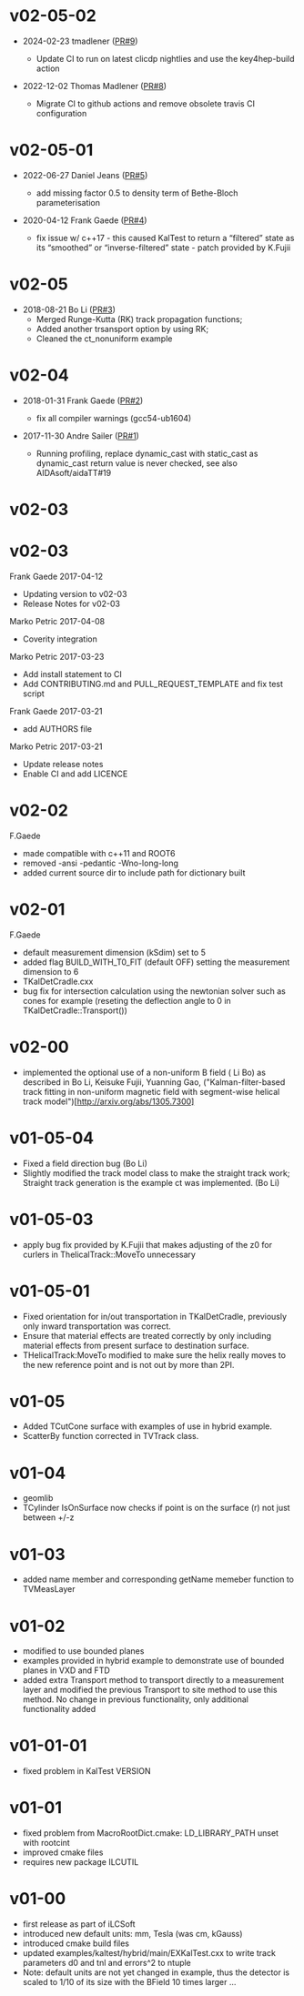 # v02-05-02

* 2024-02-23 tmadlener ([PR#9](https://github.com/iLCSoft/KalTest/pull/9))
  - Update CI to run on latest clicdp nightlies and use the key4hep-build action

* 2022-12-02 Thomas Madlener ([PR#8](https://github.com/iLCSoft/KalTest/pull/8))
  - Migrate CI to github actions and remove obsolete travis CI configuration

# v02-05-01

* 2022-06-27 Daniel Jeans ([PR#5](https://github.com/iLCSoft/KalTest/pull/5))
  - add missing factor 0.5 to density term of Bethe-Bloch parameterisation

* 2020-04-12 Frank Gaede ([PR#4](https://github.com/iLCSoft/KalTest/pull/4))
  - fix issue w/ c++17 
        - this caused KalTest to return a “filtered” state as its “smoothed” or “inverse-filtered” state
        - patch provided by K.Fujii

# v02-05

* 2018-08-21 Bo Li ([PR#3](https://github.com/ilcsoft/KalTest/pull/3))
  - Merged Runge-Kutta (RK) track propagation functions; 
  - Added another trsansport option by using RK; 
  - Cleaned the ct_nonuniform example

# v02-04

* 2018-01-31 Frank Gaede ([PR#2](https://github.com/iLCSoft/KalTest/pull/2))
  - fix all compiler warnings (gcc54-ub1604)

* 2017-11-30 Andre Sailer ([PR#1](https://github.com/iLCSoft/KalTest/pull/1))
  - Running profiling, replace dynamic_cast with static_cast as dynamic_cast return value is never checked, see also AIDAsoft/aidaTT#19

# v02-03

# v02-03

Frank Gaede 2017-04-12 
  - Updating version to v02-03
  - Release Notes for v02-03

Marko Petric 2017-04-08 
  - Coverity integration

Marko Petric 2017-03-23 
  - Add install statement to CI
  - Add CONTRIBUTING.md and PULL_REQUEST_TEMPLATE and fix test script

Frank Gaede 2017-03-21 
  - add AUTHORS file

Marko Petric 2017-03-21 
  - Update release notes
  - Enable CI and add LICENCE

# v02-02
F.Gaede
-  made compatible with c++11 and ROOT6
- removed -ansi -pedantic -Wno-long-long
- added current source dir to include path for dictionary built

# v02-01
F.Gaede
- default measurement dimension (kSdim) set to 5
- added flag BUILD_WITH_T0_FIT (default OFF) setting the measurement dimension to 6 
- TKalDetCradle.cxx
- bug fix for intersection calculation using the newtonian solver such as cones for example (reseting the deflection angle to 0 in TKalDetCradle::Transport()) 

# v02-00
- implemented the optional use of a non-uniform B field ( Li Bo) as described in  Bo Li, Keisuke Fujii, Yuanning Gao, ("Kalman-filter-based track fitting in non-uniform magnetic field with segment-wise helical track model")[http://arxiv.org/abs/1305.7300]


# v01-05-04
- Fixed a field direction bug  (Bo Li)
- Slightly modified the track model class to make the straight track work; Straight track generation is the example ct was implemented.  (Bo Li)

# v01-05-03
- apply bug fix provided by K.Fujii that makes adjusting of the z0 for curlers in ThelicalTrack::MoveTo unnecessary

# v01-05-01
- Fixed orientation for in/out transportation in TKalDetCradle, previously only inward transportation was correct.
- Ensure that material effects are treated correctly by only including material effects from present surface to destination surface.
- THelicalTrack:MoveTo modified to make sure the helix really moves to the new reference point and is not out by more than 2PI.

# v01-05
- Added TCutCone surface with examples of use in hybrid example.
- ScatterBy function corrected in TVTrack class.

# v01-04
- geomlib 
- TCylinder IsOnSurface now checks if point is on the surface (r) not just between +/-z

# v01-03
- added name member and corresponding getName memeber function to TVMeasLayer

# v01-02
- modified to use bounded planes
- examples provided in hybrid example to demonstrate use of bounded planes in VXD and FTD 
- added extra Transport method to transport directly to a measurement layer and modified the  previous Transport to site method to use this method. No change in previous functionality, only additional functionality added
            	
# v01-01-01
- fixed problem in KalTest VERSION


# v01-01
- fixed problem from MacroRootDict.cmake: LD_LIBRARY_PATH unset with rootcint
- improved cmake files
- requires new package ILCUTIL


# v01-00
- first release as part of iLCSoft
- introduced new default units: mm, Tesla (was cm, kGauss)
- introduced cmake build files
- updated examples/kaltest/hybrid/main/EXKalTest.cxx to write track parameters d0 and tnl and errors^2 to ntuple
- Note: default units are not yet changed in example, thus the detector is scaled to 1/10 of its size with the BField 10 times larger ...

